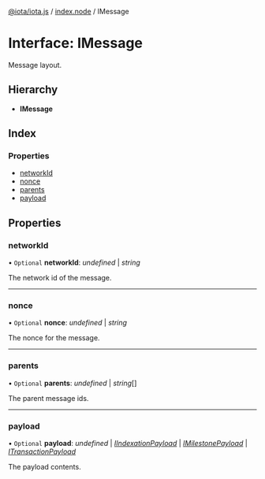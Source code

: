 [@iota/iota.js](../README.md) / [index.node](../modules/index_node.md) / IMessage

# Interface: IMessage

Message layout.

## Hierarchy

* **IMessage**

## Index

### Properties

* [networkId](index_node.imessage.md#networkid)
* [nonce](index_node.imessage.md#nonce)
* [parents](index_node.imessage.md#parents)
* [payload](index_node.imessage.md#payload)

## Properties

### networkId

• `Optional` **networkId**: *undefined* \| *string*

The network id of the message.

___

### nonce

• `Optional` **nonce**: *undefined* \| *string*

The nonce for the message.

___

### parents

• `Optional` **parents**: *undefined* \| *string*[]

The parent message ids.

___

### payload

• `Optional` **payload**: *undefined* \| [*IIndexationPayload*](models_iindexationpayload.iindexationpayload.md) \| [*IMilestonePayload*](models_imilestonepayload.imilestonepayload.md) \| [*ITransactionPayload*](models_itransactionpayload.itransactionpayload.md)

The payload contents.
